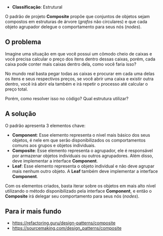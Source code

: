 - **Classificação**: Estrutural

O padrão de projeto **Composite** propõe que conjuntos de objetos sejam compostos em estruturas de árvore (*grafos* não circulares) e que cada objeto agrupador delegue o comportamento para seus nós (*nodes*).

## O problema

Imagine uma situação em que você possui um cômodo cheio de caixas e você precisa calcular o preço dos itens dentro dessas caixas, porém, cada caixa pode conter mais caixas dentro dela, como você faria isso?

No mundo real basta pegar todas as caixas e procurar em cada uma delas os itens e seus respectivos preços, se você abrir uma caixa e existir outra dentro, você irá abrir ela também e irá repetir o processo até calcular o preço total.

Porém, como resolver isso no código? Qual estrutura utilizar?

## A solução

O padrão apresenta 3 elementos chave:

- **Component**: Esse elemento representa o nível mais básico dos seus objetos, é nele em que serão disponibilizados os comportamentos comuns aos grupos e objetos individuais. 
- **Composite**: Esse elemento representa o agrupador, ele é responsável por armazenar objetos individuais ou outros agrupadores. Além disso, deve implementar a interface **Component**.
- **Leaf**: Esse elemento representa o objeto individual e não deve agrupar mais nenhum outro objeto. A **Leaf** também deve implementar a interface **Component**. 

Com os elementos criados, basta iterar sobre os objetos em mais alto nível utilizando o método disponibilizado pela interface **Component**, e então o **Composite** irá delegar seu comportamento para seus nós (*nodes*).

## Para ir mais fundo

- <https://refactoring.guru/design-patterns/composite>
- <https://sourcemaking.com/design_patterns/composite>
